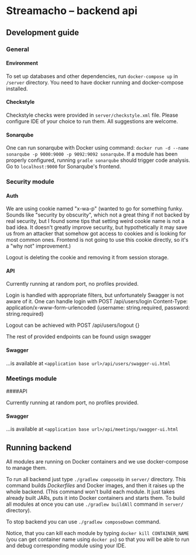 # Streamacho – backend api

## Development guide

### General

#### Environment

To set up databases and other dependencies, run `docker-compose up` in `/server` directory. You need to have docker running and docker-compose installed.

#### Checkstyle

Checkstyle checks were provided in `server/checkstyle.xml` file. Please configure IDE of your choice to run them. All suggestions are welcome.

#### Sonarqube

One can run sonarqube with Docker using command: `docker run -d --name sonarqube -p 9000:9000 -p 9092:9092 sonarqube`. If a module has been properly configured, running `gradle sonarqube` should trigger code analysis. Go to `localhost:9000` for Sonarqube's frontend.

### Security module

#### Auth

We are using cookie named "x-wa-p" (wanted to go for something funky. Sounds like "security by obscurity", which not a great thing if not backed by real security, but I found some tips that setting weird cookie name is not a bad idea. It doesn't greatly improve security, but hypothetically it may save us from an attacker that somehow got access to cookies and is looking for most common ones. Frontend is not going to use this cookie directly, so it's a "why not" improvement.)

Logout is deleting the cookie and removing it from session storage.

#### API

Currently running at random port, no profiles provided.

Login is handled with appropriate filters, but unfortunately Swagger is not aware of it. One can handle login with POST <application base>/api/users/login Content-Type: application/x-www-form-urlencoded {username: string.required, password: string.required}

Logout can be achieved with POST <application base>/api/users/logout {}

The rest of provided endpoints can be found usign swagger

#### Swagger

...is available at `<application base url>/api/users/swagger-ui.html`

### Meetings module

####API

Currently running at random port, no profiles provided.

#### Swagger

...is available at `<application base url>/api/meetings/swagger-ui.html`

## Running backend
All modules are running on Docker containers and
we use docker-compose to manage them.

To run all backend just type
`./gradlew composeUp` in `server/` directory. 
This command builds *Dockerfiles* and Docker images, and then it raises up the whole backend.
(This command won't build each module. It just takes already built JARs, puts it into Docker containers
and starts them. To build all modules at once you can use `./gradlew buildAll` command in `server/` directory).

To stop backend you can use `./gradlew composeDown` command. 

Notice, that you can kill each module by typing `docker kill CONTAINER_NAME` 
(you can get container name using `docker ps`) so that you will be able to run and debug corresponding module using your IDE.
